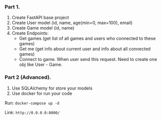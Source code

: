 ### Part 1.
1. Create FastAPI base project
2. Create User model (id, name, age(min=0, max=100), email)
3. Create Game model (id, name)
4. Create Endpoints:
	- Get games (get list of all games and users who connected to these games)
	- Get me (get info about current user and info about all connected games)
	- Connect to game. When user send this request. Need to create one obj like User - Game.

### Part 2 (Advanced).
1. Use SQLAlchemy for store your models
2. Use docker for run your code


Run:  `docker-compose up -d`

Link:  `http://0.0.0.0:8000/`
